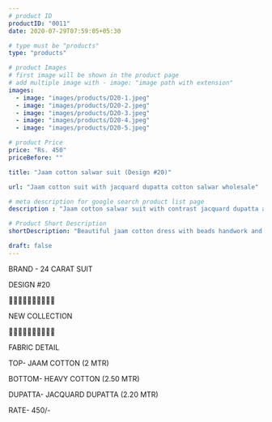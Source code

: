 ```yaml
---
# product ID
productID: "0011"
date: 2020-07-29T07:59:05+05:30

# type must be "products"
type: "products"

# product Images
# first image will be shown in the product page
# add multiple image with - image: "image path with extension"
images:
  - image: "images/products/D20-1.jpeg"
  - image: "images/products/D20-2.jpeg"
  - image: "images/products/D20-3.jpeg"
  - image: "images/products/D20-4.jpeg"
  - image: "images/products/D20-5.jpeg"

# product Price
price: "Rs. 450"
priceBefore: ""

title: "Jaam cotton salwar suit (Design #20)"

url: "Jaam cotton suit with jacquard dupatta cotton salwar wholesale"

# meta description for google search product list page
description : "Jaam cotton salwar suit with contrast jacquard dupatta and 2.5 mtr cotton bottom"

# Product Short Description
shortDescription: "Beautiful jaam cotton dress with beads handwork and contrast jacquard dupatta and 2.5 mtr cotton bottom."

draft: false
---
```

BRAND - 24 CARAT SUIT

DESIGN #20

💐💐💐💐💐💐💐💐💐💐

NEW COLLECTION

🌷🌷🌷🌷🌷🌷🌷🌷🌷🌷

FABRIC DETAIL

TOP- JAAM COTTON (2 MTR)

BOTTOM- HEAVY COTTON (2.50 MTR)

DUPATTA- JACQUARD DUPATTA (2.20 MTR)

RATE- 450/-
